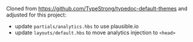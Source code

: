 Cloned from https://github.com/TypeStrong/typedoc-default-themes and adjusted for this project:

- update `partials/analytics.hbs` to use plausible.io
- update `layouts/default.hbs` to move analytics injection to `<head>`
